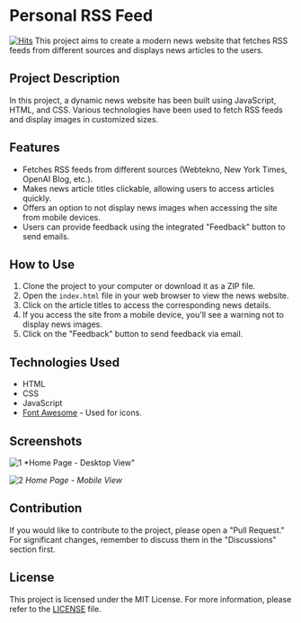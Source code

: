 # Personal RSS Feed

[![Hits](https://hits.seeyoufarm.com/api/count/incr/badge.svg?url=https%3A%2F%2Fgithub.com%2Fmehmetkahya0%2Frss&count_bg=%23D16C0E&title_bg=%23272727&icon=rss.svg&icon_color=%23E7E7E7&title=views&edge_flat=false)](https://hits.seeyoufarm.com)
This project aims to create a modern news website that fetches RSS feeds from different sources and displays news articles to the users.

## Project Description

In this project, a dynamic news website has been built using JavaScript, HTML, and CSS. Various technologies have been used to fetch RSS feeds and display images in customized sizes.

## Features

- Fetches RSS feeds from different sources (Webtekno, New York Times, OpenAI Blog, etc.).
- Makes news article titles clickable, allowing users to access articles quickly.
- Offers an option to not display news images when accessing the site from mobile devices.
- Users can provide feedback using the integrated "Feedback" button to send emails.

## How to Use

1. Clone the project to your computer or download it as a ZIP file.
2. Open the `index.html` file in your web browser to view the news website.
3. Click on the article titles to access the corresponding news details.
4. If you access the site from a mobile device, you'll see a warning not to display news images.
5. Click on the "Feedback" button to send feedback via email.


## Technologies Used

- HTML
- CSS
- JavaScript
- [Font Awesome](https://fontawesome.com/) - Used for icons.

## Screenshots

![1](https://github.com/mehmetkahya0/rss/assets/84154488/565d8e08-0f55-433a-903f-8b4c3883e3dd)
*Home Page - Desktop View"

![2](https://github.com/mehmetkahya0/rss/assets/84154488/33863c70-bb01-489e-a271-9465750a336d)
*Home Page - Mobile View*

## Contribution

If you would like to contribute to the project, please open a "Pull Request." For significant changes, remember to discuss them in the "Discussions" section first.

## License

This project is licensed under the MIT License. For more information, please refer to the [LICENSE](LICENSE) file.
